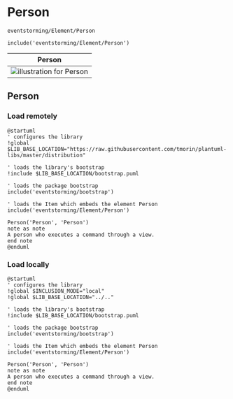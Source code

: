 # Person

```text
eventstorming/Element/Person
```

```text
include('eventstorming/Element/Person')
```

|                    Person                     |
|:---------------------------------------------:|
| ![illustration for Person](/Person.Local.png) |

## Person

### Load remotely

```plantuml
@startuml
' configures the library
!global $LIB_BASE_LOCATION="https://raw.githubusercontent.com/tmorin/plantuml-libs/master/distribution"

' loads the library's bootstrap
!include $LIB_BASE_LOCATION/bootstrap.puml

' loads the package bootstrap
include('eventstorming/bootstrap')

' loads the Item which embeds the element Person
include('eventstorming/Element/Person')

Person('Person', 'Person')
note as note
A person who executes a command through a view.
end note
@enduml
```

### Load locally

```plantuml
@startuml
' configures the library
!global $INCLUSION_MODE="local"
!global $LIB_BASE_LOCATION="../.."

' loads the library's bootstrap
!include $LIB_BASE_LOCATION/bootstrap.puml

' loads the package bootstrap
include('eventstorming/bootstrap')

' loads the Item which embeds the element Person
include('eventstorming/Element/Person')

Person('Person', 'Person')
note as note
A person who executes a command through a view.
end note
@enduml
```
